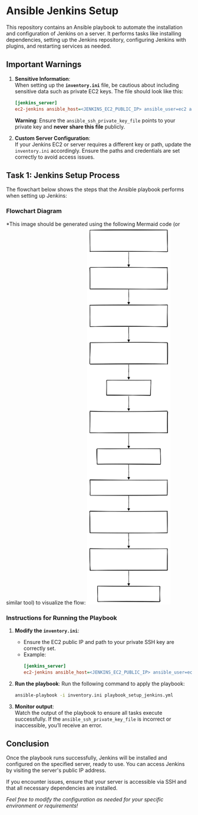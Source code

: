 
# Ansible Jenkins Setup

This repository contains an Ansible playbook to automate the installation and configuration of Jenkins on a server. It performs tasks like installing dependencies, setting up the Jenkins repository, configuring Jenkins with plugins, and restarting services as needed.

## Important Warnings

1. **Sensitive Information**:  
   When setting up the **`inventory.ini`** file, be cautious about including sensitive data such as private EC2 keys. The file should look like this:

   ```ini
   [jenkins_server]
   ec2-jenkins ansible_host=<JENKINS_EC2_PUBLIC_IP> ansible_user=ec2 ansible_ssh_private_key_file=/path/to/private-key.pem
   ```

   **Warning**: Ensure the `ansible_ssh_private_key_file` points to your private key and **never share this file** publicly.

2. **Custom Server Configuration**:  
   If your Jenkins EC2 or server requires a different key or path, update the `inventory.ini` accordingly. Ensure the paths and credentials are set correctly to avoid access issues.

## Task 1: Jenkins Setup Process

The flowchart below shows the steps that the Ansible playbook performs when setting up Jenkins:

### Flowchart Diagram

*This image should be generated using the following Mermaid code (or similar tool) to visualize the flow:
![alt text](mermaid-diagram-2024-11-21-213659.svg)
### Instructions for Running the Playbook



1. **Modify the `inventory.ini`**:
   - Ensure the EC2 public IP and path to your private SSH key are correctly set.
   - Example:
     ```ini
     [jenkins_server]
     ec2-jenkins ansible_host=<JENKINS_EC2_PUBLIC_IP> ansible_user=ec2 ansible_ssh_private_key_file=/path/to/private-key.pem
     ```

2. **Run the playbook**:
   Run the following command to apply the playbook:
   ```bash
   ansible-playbook -i inventory.ini playbook_setup_jenkins.yml
   ```

3. **Monitor output**:  
   Watch the output of the playbook to ensure all tasks execute successfully. If the `ansible_ssh_private_key_file` is incorrect or inaccessible, you’ll receive an error.

## Conclusion

Once the playbook runs successfully, Jenkins will be installed and configured on the specified server, ready to use. You can access Jenkins by visiting the server's public IP address.

If you encounter issues, ensure that your server is accessible via SSH and that all necessary dependencies are installed.

*Feel free to modify the configuration as needed for your specific environment or requirements!*
```



